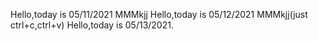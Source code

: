 Hello,today is 05/11/2021 MMMkjj
Hello,today is 05/12/2021 MMMkjj(just ctrl+c,ctrl+v)
Hello,today is 05/13/2021.

